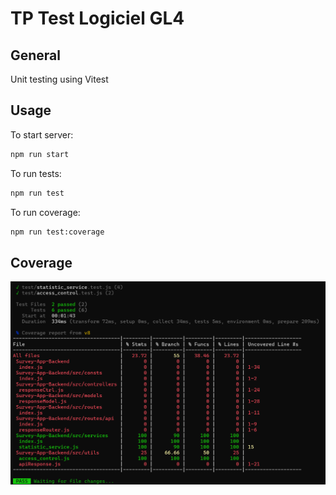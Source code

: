 # TP Test Logiciel GL4

## General

Unit testing using Vitest

## Usage

To start server:

```bash
npm run start
```

To run tests:

```bash
npm run test
```

To run coverage:

```bash
npm run test:coverage
```

## Coverage

<p align="center">
  <img src="/doc/img/coverage.png"><br/>
</p>
